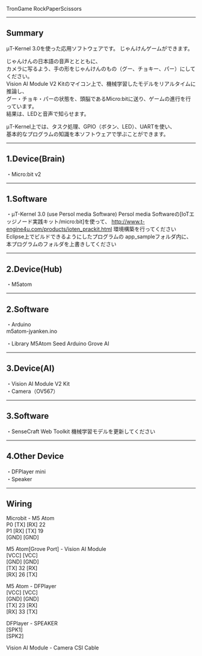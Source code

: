   
TronGame RockPaperScissors  
  
  
-----------------------------  
 Summary  
-----------------------------  
μT-Kernel 3.0を使った応用ソフトウェアです。
じゃんけんゲームができます。  
  
じゃんけんの日本語の音声ととともに、  
カメラに写るよう、手の形をじゃんけんのもの（グー、チョキー、パー）にしてください。  
Vision AI Module V2 Kitのマイコン上で、機械学習したモデルをリアルタイムに推論し、  
グー・チョキ・パーの状態を、頭脳であるMicro:bitに送り、ゲームの進行を行っています。  
結果は、LEDと音声で知らせます。  
  
μT-Kernel上では、タスク処理、GPIO（ボタン、LED）、UARTを使い、  
基本的なプログラムの知識を本ソフトウェアで学ぶことができます。  
  
  
-----------------------------  
1.Device(Brain)  
-----------------------------  
・Micro:bit v2  

-----------------------------  
1.Software  
-----------------------------  
・μT-Kernel 3.0 (use Persol media Software)
  Persol media Softwareの[IoTエッジノード実践キット/micro:bit]を使って、
  http://www.t-engine4u.com/products/ioten_prackit.html
  環境構築を行ってください  
  Eclipse上でビルドできるようにしたプログラムの
  app_sampleフォルダ内に、本プログラムのフォルダを上書きしてください
  
-----------------------------  
2.Device(Hub)  
-----------------------------  
・M5atom  

-----------------------------  
2.Software  
-----------------------------  
・Arduino  
  m5atom-jyanken.ino
  
・Library
  M5Atom
  Seed Arduino Grove AI
  
-----------------------------  
3.Device(AI)  
-----------------------------  
・Vision AI Module V2 Kit  
・Camera（OV567）  
  
-----------------------------  
3.Software  
-----------------------------  
・SenseCraft Web Toolkit
  機械学習モデルを更新してください

-----------------------------  
4.Other Device  
-----------------------------  
・DFPlayer mini  
・Speaker  
  

-----------------------------  
 Wiring
-----------------------------  
  
 Microbit - M5 Atom  
  P0 [TX]   [RX] 22  
  P1 [RX]   [TX] 19  
     [GND]  [GND]  
  
 M5 Atom[Grove Port] - Vision AI Module  
  [VCC]    [VCC]  
  [GND]    [GND]  
  [TX] 32  [RX]  
  [RX] 26  [TX]  
  
 M5 Atom - DFPlayer  
  [VCC]    [VCC]  
  [GND]    [GND]  
  [TX] 23  [RX]  
  [RX] 33  [TX]  
  
 DFPlayer - SPEAKER  
  [SPK1]   
  [SPK2]   
  
 Vision AI Module - Camera
  CSI Cable  
  